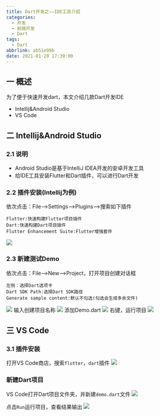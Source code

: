 ```yaml
---
title: Dart开发之——IDE工具介绍
categories:
  - 开发
  - 前端开发
  - Dart
tags:
  - Dart
abbrlink: ab51e99b
date: 2021-01-20 17:39:00
---
```

## 一 概述

为了便于快速开发dart，本文介绍几款Dart开发IDE

* Intellij&Android Studio
* VS Code

<!--more-->

## 二 Intellij&Android Studio

### 2.1 说明

* Android Studio是基于IntelliJ IDEA开发的安卓开发工具
* 给IDE工具安装Flutter和Dart插件，可以进行Dart开发

### 2.2 插件安装(Intellij为例)

依次点击：File—>Settings—>Plugins—>搜索如下插件

  ```
  Flutter:快速构建Flutter项目插件
  Dart:快速构建Dart项目插件
  Flutter Enhancement Suite:Flutter增强套件
  ```
![][1]
### 2.3 新建测试Demo

依次点击：File—>New—>Project，打开项目创建对话框

  ```
  左侧：选择Dart选项卡
  Dart SDK Path:选择Dart SDK路径
  Generate sample content:默认不勾选(勾选会生成多余文件)
  ```
![][2]
输入创建项目名称
![][3]
添加Demo.dart
![][4]
右键，运行项目
![][5]
## 三 VS Code

### 3.1 插件安装

打开VS Code商店，搜索`flutter`，`dart`插件
![][6]

###  新建Dart项目

VS Code打开Dart项目文件夹，并新建`demo.dart`文件
![][7]

点击`Run`运行项目，查看结果输出
![][8]



[1]:https://cdn.jsdelivr.net/gh/PGzxc/CDN@master/blog-dart/dart-intellij-plugin-install.png
[2]:https://cdn.jsdelivr.net/gh/PGzxc/CDN@master/blog-dart/dart-intellij-dart-project-create.png
[3]:https://cdn.jsdelivr.net/gh/PGzxc/CDN@master/blog-dart/dart-intellij-create-project-demo.png
[4]:https://cdn.jsdelivr.net/gh/PGzxc/CDN@master/blog-dart/dart-intellij-demo-code.png
[5]:https://cdn.jsdelivr.net/gh/PGzxc/CDN@master/blog-dart/dart-intellij-code-run.png
[6]:https://cdn.jsdelivr.net/gh/PGzxc/CDN@master/blog-dart/dart-vscode-plugin-dart-search.png
[7]:https://cdn.jsdelivr.net/gh/PGzxc/CDN@master/blog-dart/dart-vscode-project-create.png
[8]:https://cdn.jsdelivr.net/gh/PGzxc/CDN@master/blog-dart/dart-vscode-ide-code-run.png
